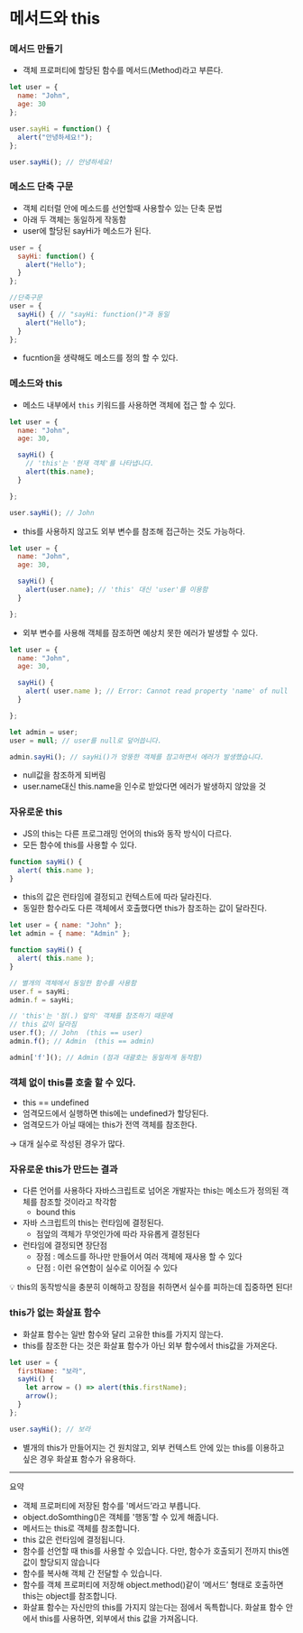 # 메서드와 this

### 메서드 만들기

- 객체 프로퍼티에 할당된 함수를 메서드(Method)라고 부른다.

```jsx
let user = {
  name: "John",
  age: 30
};

user.sayHi = function() {
  alert("안녕하세요!");
};

user.sayHi(); // 안녕하세요!
```

### 메소드 단축 구문

- 객체 리터럴 안에 메소드를 선언할때 사용할수 있는 단축 문법
- 아래 두 객체는 동일하게 작동함
- user에 할당된 sayHi가 메소드가 된다.

```jsx
user = {
  sayHi: function() {
    alert("Hello");
  }
};

//단축구문
user = {
  sayHi() { // "sayHi: function()"과 동일
    alert("Hello");
  }
};
```

- fucntion을 생략해도 메소드를 정의 할 수 있다.

### 메소드와 this

- 메소드 내부에서 `this` 키워드를 사용하면 객체에 접근 할 수 있다.

```jsx
let user = {
  name: "John",
  age: 30,

  sayHi() {
    // 'this'는 '현재 객체'를 나타냅니다.
    alert(this.name);
  }

};

user.sayHi(); // John
```

- this를 사용하지 않고도 외부 변수를 참조해 접근하는 것도 가능하다.

```jsx
let user = {
  name: "John",
  age: 30,

  sayHi() {
    alert(user.name); // 'this' 대신 'user'를 이용함
  }

};
```

- 외부 변수를 사용해 객체를 잠조하면 예상치 못한 에러가 발생할 수 있다.

```jsx
let user = {
  name: "John",
  age: 30,

  sayHi() {
    alert( user.name ); // Error: Cannot read property 'name' of null
  }

};

let admin = user;
user = null; // user를 null로 덮어씁니다.

admin.sayHi(); // sayHi()가 엉뚱한 객체를 참고하면서 에러가 발생했습니다.
```

- null값을 참조하게 되버림
- user.name대신 this.name을 인수로 받았다면 에러가 발생하지 않았을 것

### 자유로운 this

- JS의 this는 다른 프로그래밍 언어의 this와 동작 방식이 다르다.
- 모든 함수에 this를 사용할 수 있다.

```jsx
function sayHi() {
  alert( this.name );
}
```

- this의 값은 런타임에 결정되고 컨텍스트에 따라 달라진다.
- 동일한 함수라도 다른 객체에서 호출했다면 this가 참조하는 값이 달라진다.

```jsx
let user = { name: "John" };
let admin = { name: "Admin" };

function sayHi() {
  alert( this.name );
}

// 별개의 객체에서 동일한 함수를 사용함
user.f = sayHi;
admin.f = sayHi;

// 'this'는 '점(.) 앞의' 객체를 참조하기 때문에
// this 값이 달라짐
user.f(); // John  (this == user)
admin.f(); // Admin  (this == admin)

admin['f'](); // Admin (점과 대괄호는 동일하게 동작함)
```

### 객체 없이 this를 호출 할 수 있다.

- this == undefined
- 엄격모드에서 실행하면 this에는 undefined가 할당된다.
- 엄격모드가 아닐 때에는 this가 전역 객체를 참조한다.

→ 대개 실수로 작성된 경우가 많다.

### 자유로운 this가 만드는 결과

- 다른 언어를 사용하다 자바스크립트로 넘어온 개발자는 this는 메소드가 정의된 객체를 참조할 것이라고 착각함
    - bound this
- 자바 스크립트의 this는 런타임에 결정된다.
    - 점앞의 객체가 무엇인가에 따라 자유롭게 결정된다
- 런타임에 결정되면 장단점
    - 장점 : 메소드를 하나만 만들어서 여러 객체에 재사용 할 수 있다
    - 단점 : 이런 유연함이 실수로 이어질 수 있다

<aside>
💡 this의 동작방식을 충분히 이해하고 장점을 취하면서 실수를 피하는데 집중하면 된다!

</aside>

### this가 없는 화살표 함수

- 화살표 함수는 일반 함수와 달리 고유한 this를 가지지 않는다.
- this를 참조한 다는 것은 화살표 함수가 아닌 외부 함수에서 this값을 가져온다.

```jsx
let user = {
  firstName: "보라",
  sayHi() {
    let arrow = () => alert(this.firstName);
    arrow();
  }
};

user.sayHi(); // 보라
```

- 별개의 this가 만들어지는 건 원치않고, 외부 컨텍스트 안에 있는 this를 이용하고 싶은 경우 화살표 함수가 유용하다.

---

요약

- 객체 프로퍼티에 저장된 함수를 '메서드’라고 부릅니다.
- object.doSomthing()은 객체를 '행동’할 수 있게 해줍니다.
- 메서드는 this로 객체를 참조합니다.
- this 값은 런타임에 결정됩니다.
- 함수를 선언할 때 this를 사용할 수 있습니다. 다만, 함수가 호출되기 전까지 this엔 값이 할당되지 않습니다
- 함수를 복사해 객체 간 전달할 수 있습니다.
- 함수를 객체 프로퍼티에 저장해 object.method()같이 ‘메서드’ 형태로 호출하면 this는 object를 참조합니다.
- 화살표 함수는 자신만의 this를 가지지 않는다는 점에서 독특합니다. 화살표 함수 안에서 this를 사용하면, 외부에서 this 값을 가져옵니다.